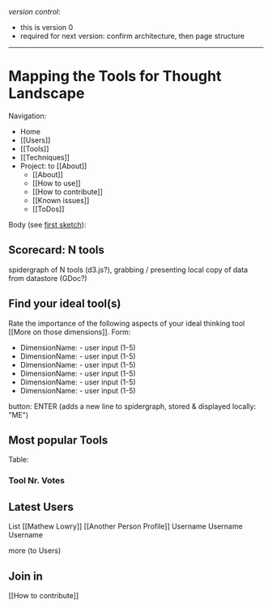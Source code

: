 *version control*: 
* this is version 0
* required for next version: confirm architecture, then page structure

---
# Mapping the Tools for Thought Landscape

Navigation:
* Home
* [[Users]] 
* [[Tools]]
* [[Techniques]]
* Project: to [[About]]
	* [[About]]
	* [[How to use]]
	* [[How to contribute]]
	* [[Known issues]] 
	* [[ToDos]]

Body (see [first sketch](homepagesketch1)):
## Scorecard: N tools 
spidergraph of N tools (d3.js?), grabbing / presenting local copy of data from datastore (GDoc?)

## Find your ideal tool(s)
Rate the importance of the following aspects of your ideal thinking tool [[More on those dimensions]].
Form:
* DimensionName: - user input (1-5)
* DimensionName: - user input (1-5)
* DimensionName: - user input (1-5)
* DimensionName: - user input (1-5)
* DimensionName: - user input (1-5)
* DimensionName: - user input (1-5)

button: ENTER (adds a new line to spidergraph, stored & displayed locally: "ME")

## Most popular Tools
Table:
### Tool    Nr. Votes


## Latest Users
List
[[Mathew Lowry]]
[[Another Person Profile]]
Username
Username
Username

more (to Users)

## Join in
[[How to contribute]]